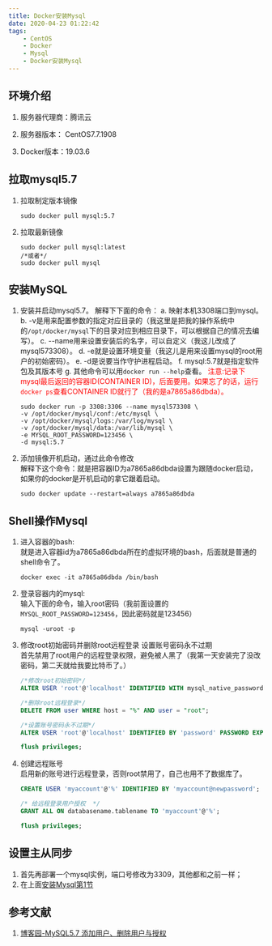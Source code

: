 ```yaml
---
title: Docker安装Mysql
date: 2020-04-23 01:22:42
tags:
    - CentOS
    - Docker
    - Mysql
    - Docker安装Mysql
---
```


## 环境介绍 ##

1. 服务器代理商：腾讯云

2. 服务器版本： CentOS7.7.1908

3. Docker版本：19.03.6

## 拉取mysql5.7 ##

1. 拉取制定版本镜像

    ```shell
    sudo docker pull mysql:5.7
    ```

2. 拉取最新镜像

    ```shell
    sudo docker pull mysql:latest
    /*或者*/
    sudo docker pull mysql
    ```

## 安装MySQL ##

1. 安装并启动mysql5.7。  <a href="#" name="installMysql"></a>
    解释下下面的命令：
    a. 映射本机3308端口到mysql。
    b. -v是用来配置参数的指定对应目录的（我这里是把我的操作系统中的`/opt/docker/mysql`下的目录对应到相应目录下，可以根据自己的情况去编写）。
    c. --name用来设置安装后的名字，可以自定义（我这儿改成了mysql573308）。
    d. -e就是设置环境变量（我这儿是用来设置mysql的root用户的初始密码）。
    e. -d是说要当作守护进程启动。
    f. mysql:5.7就是指定软件包及其版本号
    g. 其他命令可以用`docker run --help`查看。
    <font color="red">注意:记录下mysql最后返回的容器ID(CONTAINER ID)，后面要用。如果忘了的话，运行`docker ps`查看CONTAINER ID就行了（我的是a7865a86dbda）。</font>  

    ```shell
    sudo docker run -p 3308:3306 --name mysql573308 \
    -v /opt/docker/mysql/conf:/etc/mysql \
    -v /opt/docker/mysql/logs:/var/log/mysql \
    -v /opt/docker/mysql/data:/var/lib/mysql \
    -e MYSQL_ROOT_PASSWORD=123456 \
    -d mysql:5.7
    ```

2. 添加镜像开机启动，通过此命令修改  
    解释下这个命令：就是把容器ID为a7865a86dbda设置为跟随docker启动，如果你的docker是开机启动的拿它跟着启动。  

    ```shell  
    sudo docker update --restart=always a7865a86dbda
    ```

## Shell操作Mysql ##

1. 进入容器的bash:  
    就是进入容器id为a7865a86dbda所在的虚拟环境的bash，后面就是普通的shell命令了。

    ```shell
    docker exec -it a7865a86dbda /bin/bash
    ```

2. 登录容器内的mysql:  
    输入下面的命令，输入root密码（我前面设置的`MYSQL_ROOT_PASSWORD=123456`，因此密码就是123456）

    ```shell
    mysql -uroot -p
    ```

3. 修改root初始密码并删除root远程登录 设置账号密码永不过期  
    首先禁用了root用户的远程登录权限，避免被人黑了（我第一天安装完了没改密码，第二天就给我要比特币了。）

	```sql  
    /*修改root初始密码*/  
    ALTER USER 'root'@'localhost' IDENTIFIED WITH mysql_native_password BY 'root@rootpassword';  

    /*删除root远程登录*/  
    DELETE FROM user WHERE host = "%" AND user = "root";  

    /*设置账号密码永不过期*/  
    ALTER USER 'root'@'localhost' IDENTIFIED BY 'password' PASSWORD EXPIRE NEVER;  

    flush privileges;  
	```

4. 创建远程账号  
    启用新的账号进行远程登录，否则root禁用了，自己也用不了数据库了。

	```sql  
    CREATE USER 'myaccount'@'%' IDENTIFIED BY 'myaccount@newpassword';  

    /* 给远程登录用户授权  */  
    GRANT ALL ON databasename.tablename TO 'myaccount'@'%';

    flush privileges;  
	```



## 设置主从同步 ##

1. 首先再部署一个mysql实例，端口号修改为3309，其他都和之前一样；
2. 在上面<a href="#installMysql">安装Mysql第1节</a>



## 参考文献 ##

 1. [博客园-MySQL5.7 添加用户、删除用户与授权](https://www.cnblogs.com/xujishou/p/6306765.html)
